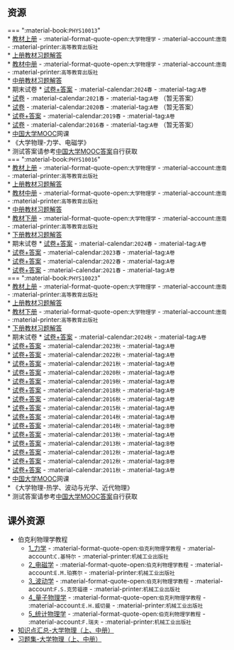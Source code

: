 ## 资源  
=== ":material-book:`PHYS10013`"  
    * [教材上册](http://api.cqu-openlib.cn/file?key=i3INQ23c627i) - :material-format-quote-open:`大学物理学` - :material-account:`唐南` - :material-printer:`高等教育出版社`  
        * [上册教材习题解答](http://api.cqu-openlib.cn/file?key=icOmL23c5f1e)  
    * [教材中册](http://api.cqu-openlib.cn/file?key=ifl4X23c6bni) - :material-format-quote-open:`大学物理学` - :material-account:`唐南` - :material-printer:`高等教育出版社`  
        * [中册教材习题解答](http://api.cqu-openlib.cn/file?key=ii5Pq23c5xhi)  
    * 期末试卷
        * [试卷+答案](http://api.cqu-openlib.cn/file?key=iHxsF23c8bli) - :material-calendar:`2024春` - :material-tag:`A卷`  
        * [试卷](http://api.cqu-openlib.cn/file?key=ijLj123c8bgd) - :material-calendar:`2021春` - :material-tag:`A卷` （暂无答案）  
        * [试卷](http://api.cqu-openlib.cn/file?key=iqnlR23c8bcj) - :material-calendar:`2020春` - :material-tag:`A卷` （暂无答案）  
        * [试卷+答案](http://api.cqu-openlib.cn/file?key=i6iG123c8b9g) - :material-calendar:`2019春` - :material-tag:`A卷`  
        * [试卷](http://api.cqu-openlib.cn/file?key=iyr0S23c8b4b) - :material-calendar:`2016春` - :material-tag:`A卷` （暂无答案）  
    * [中国大学MOOC](https://www.icourse163.org/)网课  
        * 《大学物理-力学、电磁学》  
            * 测试答案请参考[中国大学MOOC答案](../skill/推荐使用的网站等/中国大学MOOC答案.md)自行获取  
=== ":material-book:`PHYS10016`"  
    * [教材上册](http://api.cqu-openlib.cn/file?key=i3INQ23c627i) - :material-format-quote-open:`大学物理学` - :material-account:`唐南` - :material-printer:`高等教育出版社`  
        * [上册教材习题解答](http://api.cqu-openlib.cn/file?key=icOmL23c5f1e)  
    * [教材中册](http://api.cqu-openlib.cn/file?key=ifl4X23c6bni) - :material-format-quote-open:`大学物理学` - :material-account:`唐南` - :material-printer:`高等教育出版社`  
        * [中册教材习题解答](http://api.cqu-openlib.cn/file?key=ii5Pq23c5xhi)  
    * [教材下册](http://api.cqu-openlib.cn/file?key=ilpy523c68qd) - :material-format-quote-open:`大学物理学` - :material-account:`唐南` - :material-printer:`高等教育出版社`  
        * [下册教材习题解答](http://api.cqu-openlib.cn/file?key=iRlmy23c5s7i)  
    * 期末试卷
        * [试卷+答案](http://api.cqu-openlib.cn/file?key=i9lMe22kr73c) - :material-calendar:`2024春` - :material-tag:`A卷`  
        * [试卷+答案](http://api.cqu-openlib.cn/file?key=iplN523c8bwj) - :material-calendar:`2023春` - :material-tag:`A卷`  
        * [试卷+答案](http://api.cqu-openlib.cn/file?key=i7po523c8bre) - :material-calendar:`2022春` - :material-tag:`A卷`  
        * [试卷+答案](http://api.cqu-openlib.cn/file?key=iei8g23c8bpc) - :material-calendar:`2021春` - :material-tag:`A卷`  
=== ":material-book:`PHYS10023`"  
    * [教材上册](http://api.cqu-openlib.cn/file?key=i3INQ23c627i) - :material-format-quote-open:`大学物理学` - :material-account:`唐南` - :material-printer:`高等教育出版社`  
        * [上册教材习题解答](http://api.cqu-openlib.cn/file?key=icOmL23c5f1e)  
    * [教材下册](http://api.cqu-openlib.cn/file?key=ilpy523c68qd) - :material-format-quote-open:`大学物理学` - :material-account:`唐南` - :material-printer:`高等教育出版社`  
        * [下册教材习题解答](http://api.cqu-openlib.cn/file?key=iRlmy23c5s7i)  
    * 期末试卷
        * [试卷+答案](http://api.cqu-openlib.cn/file?key=iDE4M2l40xab) - :material-calendar:`2024秋` - :material-tag:`A卷`  
        * [试卷+答案](http://api.cqu-openlib.cn/file?key=iDd912i5bcuj) - :material-calendar:`2023秋` - :material-tag:`A卷`  
        * [试卷+答案](http://api.cqu-openlib.cn/file?key=iu7UL23c8cbe) - :material-calendar:`2022秋` - :material-tag:`A卷`  
        * [试卷+答案](http://api.cqu-openlib.cn/file?key=iF8sO2g38oyd) - :material-calendar:`2021秋` - :material-tag:`A卷`  
        * [试卷+答案](http://api.cqu-openlib.cn/file?key=iLa9f23c8c6j) - :material-calendar:`2020秋` - :material-tag:`A卷`  
        * [试卷+答案](http://api.cqu-openlib.cn/file?key=iAIud2g38org) - :material-calendar:`2019秋` - :material-tag:`A卷`  
        * [试卷+答案](http://api.cqu-openlib.cn/file?key=iYRT92g38oih) - :material-calendar:`2018秋` - :material-tag:`A卷`  
        * [试卷+答案](http://api.cqu-openlib.cn/file?key=idI6M2g38oba) - :material-calendar:`2016秋` - :material-tag:`A卷`  
        * [试卷+答案](http://api.cqu-openlib.cn/file?key=iEcqK2g38o2b) - :material-calendar:`2015秋` - :material-tag:`A卷`  
        * [试卷+答案](http://api.cqu-openlib.cn/file?key=iK5xh2g38noh) - :material-calendar:`2014秋` - :material-tag:`A卷`  
        * [试卷+答案](http://api.cqu-openlib.cn/file?key=iBMok2g38nwf) - :material-calendar:`2014秋` - :material-tag:`B卷`  
        * [试卷+答案](http://api.cqu-openlib.cn/file?key=iv1RZ2g38nad) - :material-calendar:`2013秋` - :material-tag:`A卷`  
        * [试卷+答案](http://api.cqu-openlib.cn/file?key=iV61k2g38nkd) - :material-calendar:`2013秋` - :material-tag:`B卷`  
        * [试卷+答案](http://api.cqu-openlib.cn/file?key=ikNc02g38mxa) - :material-calendar:`2012秋` - :material-tag:`A卷`  
        * [试卷+答案](http://api.cqu-openlib.cn/file?key=iVMRR2g38n6j) - :material-calendar:`2012秋` - :material-tag:`B卷`  
        * [试卷+答案](http://api.cqu-openlib.cn/file?key=iuXu82g38mqd) - :material-calendar:`2011秋` - :material-tag:`A卷`  
    * [中国大学MOOC](https://www.icourse163.org/)网课  
        * 《大学物理-热学、波动与光学、近代物理》  
            * 测试答案请参考[中国大学MOOC答案](../skill/推荐使用的网站等/中国大学MOOC答案.md)自行获取  

## 课外资源  
- 伯克利物理学教程  
    - [1_力学](http://api.cqu-openlib.cn/file?key=ibr4523c7jqf) - :material-format-quote-open:`伯克利物理学教程` - :material-account:`C.基特尔` - :material-printer:`机械工业出版社`  
    - [2_电磁学](http://api.cqu-openlib.cn/file?key=i4AW823c7plg) - :material-format-quote-open:`伯克利物理学教程` - :material-account:`E.M.珀赛尔` - :material-printer:`机械工业出版社`  
    - [3_波动学](http://api.cqu-openlib.cn/file?key=iHSkL23c7tti) - :material-format-quote-open:`伯克利物理学教程` - :material-account:`F.S.克劳福德` - :material-printer:`机械工业出版社`  
    - [4_量子物理学](http://api.cqu-openlib.cn/file?key=iagN023c7zoj) - :material-format-quote-open:`伯克利物理学教程` - :material-account:`E.H.威切曼` - :material-printer:`机械工业出版社`  
    - [5_统计物理学](http://api.cqu-openlib.cn/file?key=i46CF23c81wj) - :material-format-quote-open:`伯克利物理学教程` - :material-account:`F.瑞夫` - :material-printer:`机械工业出版社`  
- [知识点汇总-大学物理（上、中册）](http://api.cqu-openlib.cn/file?key=ihDCN23c9d5a)
- [习题集-大学物理（上、中册）](http://api.cqu-openlib.cn/file?key=i87kA23c96ra)